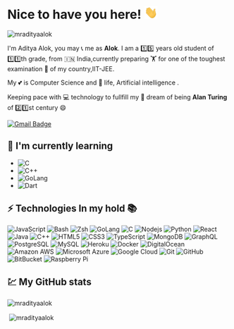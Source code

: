 # Nice to have you here! <img src="wave.gif" width="30px" />
 <p align="left"> <img src="https://komarev.com/ghpvc/?username=mradityaalok" alt="mradityaalok" /> </p>

I'm Aditya Alok, you may 📞 me as **Alok**. I am a 1️⃣5️⃣ years old student of 1️⃣1️⃣th grade, from 🇮🇳 India,currently preparing 🏋️ for one of the toughest examination 🧪 of my country,IIT-JEE.

My 💕 is Computer Science and 🧬 life, Artificial intelligence .

Keeping pace with 💻 technology to fullfill my 💭 dream of being **Alan Turing** of 2️⃣1️⃣st century 😄



[![Gmail Badge](https://img.shields.io/badge/-mradityaalkk21@gmail.com-c14438?style=flat-square&logo=Gmail&logoColor=white&link=mailto:mradityaalok21@gmail.com)](mailto:mradityaalok21@gmail.com)

## 🌱 I'm currently learning
- ![C](https://img.shields.io/badge/--black?style=flat-square&logo=c)
- ![C++](https://img.shields.io/badge/-++-black?style=flat-square&logo=c)
- ![GoLang](https://img.shields.io/badge/-GoLang-black?style=flat-square&logo=go)
- ![Dart](https://img.shields.io/badge/-Dart-black?style=flat-square&logo=dart)


## ⚡ Technologies In my hold 📚

![JavaScript](https://img.shields.io/badge/-JavaScript-black?style=flat-square&logo=javascript)
![Bash](https://img.shields.io/badge/-Bash-darkblue?style=flat-square&logo=bash)
![Zsh](https://img.shields.io/badge/-zsh-red?style=flat-square)
![GoLang](https://img.shields.io/badge/-Go-blue?style=flat-square&logo=go)
![C](https://img.shields.io/badge/--black?style=flat-square&logo=c)
![Nodejs](https://img.shields.io/badge/-Nodejs-black?style=flat-square&logo=Node.js)
![Python](https://img.shields.io/badge/-Python-black?style=flat-square&logo=Python)
![React](https://img.shields.io/badge/-React-black?style=flat-square&logo=react)
![Java](https://img.shields.io/badge/-java-E34A86?style=flat-square&logo=java)
![C++](https://img.shields.io/badge/-++-00599C?style=flat-square&logo=c)
![HTML5](https://img.shields.io/badge/-HTML5-E34F26?style=flat-square&logo=html5&logoColor=white)
![CSS3](https://img.shields.io/badge/-CSS3-1572B6?style=flat-square&logo=css3)
![TypeScript](https://img.shields.io/badge/-TypeScript-007ACC?style=flat-square&logo=typescript)
![MongoDB](https://img.shields.io/badge/-MongoDB-black?style=flat-square&logo=mongodb)
![GraphQL](https://img.shields.io/badge/-GraphQL-E10098?style=flat-square&logo=graphql)
![PostgreSQL](https://img.shields.io/badge/-PostgreSQL-336791?style=flat-square&logo=postgresql)
![MySQL](https://img.shields.io/badge/-MySQL-black?style=flat-square&logo=mysql)
![Heroku](https://img.shields.io/badge/-Heroku-430098?style=flat-square&logo=heroku)
![Docker](https://img.shields.io/badge/-Docker-black?style=flat-square&logo=docker)
![DigitalOcean](https://img.shields.io/badge/-Digital%20Ocean-darkblue?style=flat-square&logo=digitalocean)
![Amazon AWS](https://img.shields.io/badge/Amazon%20AWS-232F3E?style=flat-square&logo=amazon-aws)
![Microsoft Azure](https://img.shields.io/badge/Microsoft%20Azure-232F7E?style=flat-square&logo=microsoft-azure)
![Google Cloud](https://img.shields.io/badge/Google%20Cloud-black?style=flat-square&logo=google-cloud)
![Git](https://img.shields.io/badge/-Git-black?style=flat-square&logo=git)
![GitHub](https://img.shields.io/badge/-GitHub-181717?style=flat-square&logo=github)
![BitBucket](https://img.shields.io/badge/-BitBucket-darkblue?style=flat-square&logo=bitbucket)
![Raspberry Pi](https://img.shields.io/badge/-Raspberry%20Pi-C51A4A?style=flat-square&logo=Raspberry-Pi)


## 💹 My GitHub stats

<p><img align="center" src="https://github-readme-stats.vercel.app/api/top-langs/?username=mradityaalok&layout=compact&theme=prussian" alt="mradityaalok" /></p>

<p>&nbsp;<img align="center" src="https://github-readme-stats.vercel.app/api?username=mradityaalok&show_icons=true&include_all_commits=true&count_private=true&theme=prussian" alt="mradityaalok" /></p>
